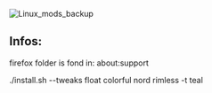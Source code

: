 ![Linux_mods_backup](https://github.com/user-attachments/assets/ed0274cb-9bf1-4fb4-a6f0-5f80db301b9d)

## Infos:
firefox folder is fond in: about:support

./install.sh --tweaks float colorful nord rimless -t teal

